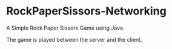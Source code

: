 # RockPaperSissors-Networking

A Simple Rock Paper Sissors Game using Java.

The game is played between the server and the client.
